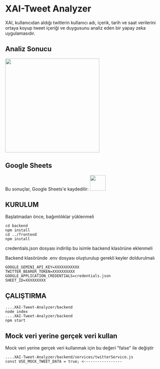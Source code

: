 # XAI-Tweet Analyzer

XAI, kullanıcıdan aldığı twitlerin kullanıcı adı, içerik, tarih ve saat verilerini ortaya koyup tweet içeriği ve duygusunu analiz eden bir yapay zeka uygulamasıdır.
## Analiz Sonucu
<img src="https://github.com/user-attachments/assets/55ffcacf-487b-4e13-8e0e-603a81768d15" height="300">


## Google Sheets
Bu sonuçlar, Google Sheets'e kaydedilir:
<img src="https://github.com/user-attachments/assets/f63201d7-5d5c-4e3e-bc87-68cd36671b8a" height="50">


## KURULUM
Başlatmadan önce, bağımlılıklar yüklenmeli
```
cd backend
npm install
cd ../frontend
npm install
```

credentials.json dosyası indirilip bu isimle backend klasörüne eklenmeli

Backend klasöründe .env dosyası oluşturulup gerekli keyler doldurulmalı
```
GOOGLE_GEMINI_API_KEY=XXXXXXXXXXX
TWITTER_BEARER_TOKEN=XXXXXXXXXX
GOOGLE_APPLICATION_CREDENTIALS=credentials.json
SHEET_ID=XXXXXXXXX
```

## ÇALIŞTIRMA
```
....XAI-Tweet-Analyzer/backend
node index
....XAI-Tweet-Analyzer/backend
npm start
```


## Mock veri yerine gerçek veri kullan
Mock veri yerine gerçek veri kullanmak için bu değeri "false" ile değiştir

```
....XAI-Tweet-Analyzer/backend/services/twitterService.js
const USE_MOCK_TWEET_DATA = true; <-----------------
```
